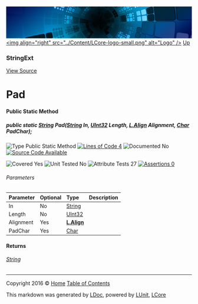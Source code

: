 ![](../Content/LCore-banner-small.png "")
[&lt;img align=&quot;right&quot; src=&quot;../Content/LCore-logo-small.png&quot; alt=&quot;Logo&quot; /&gt;](../../README.md)
[Up](StringExt.md)

### StringExt
[View Source](../Extensions/Reference%20Types/StringExt.cs)

# Pad

#### Public Static Method

##### public static <a href="https://msdn.microsoft.com/en-us/library/system.string.aspx" alt="">String</a> Pad(<a href="https://msdn.microsoft.com/en-us/library/system.string.aspx" alt="">String</a> In, <a href="https://msdn.microsoft.com/en-us/library/system.uint32.aspx" alt="">UInt32</a> Length, <strong><a href="Align.md" alt="">L.Align</a></strong> Alignment, <a href="https://msdn.microsoft.com/en-us/library/system.char.aspx" alt="">Char</a> PadChar);

![Type Public Static Method](http://b.repl.ca/v1/Type-Public%20Static%20Method-Blue.png "") [![Lines of Code 4](http://b.repl.ca/v1/Lines%20of%20Code-4-blue.png "")](../Extensions/Reference%20Types/StringExt.cs#L1033)    ![Documented No](http://b.repl.ca/v1/Documented-No-red.png "") [![Source Code Available](http://b.repl.ca/v1/Source%20Code-Available-brightgreen.png "")](../Extensions/Reference%20Types/StringExt.cs#L1033)

![Covered Yes](http://b.repl.ca/v1/Covered-Yes-brightgreen.png "") ![Unit Tested No](http://b.repl.ca/v1/Unit%20Tested-No-lightgrey.png "") ![Attribute Tests 27](http://b.repl.ca/v1/Attribute%20Tests-27-brightgreen.png "") [![Assertions 0](http://b.repl.ca/v1/Assertions-0-lightgrey.png "")](../Extensions/Reference%20Types/StringExt.cs)

###### Parameters

Parameter | Optional | Type | Description
:---  | :---  | :---  | :--- 
In | No | [String](https://msdn.microsoft.com/en-us/library/system.string.aspx) | 
Length | No | [UInt32](https://msdn.microsoft.com/en-us/library/system.uint32.aspx) | 
Alignment | Yes | **[L.Align](Align.md)** | 
PadChar | Yes | [Char](https://msdn.microsoft.com/en-us/library/system.char.aspx) | 


#### Returns

###### [String](https://msdn.microsoft.com/en-us/library/system.string.aspx)



---

Copyright 2016 &copy; [Home](../../README.md) [Table of Contents](../../TableOfContents.md)

This markdown was generated by [LDoc](https://github.com/CodeSingularity/LDoc), powered by [LUnit](https://github.com/CodeSingularity/LUnit), [LCore](https://github.com/CodeSingularity/LCore)
